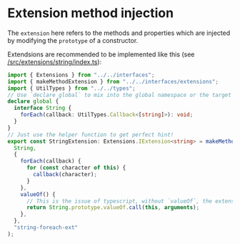 # Extension method injection

The `extension` here refers to the methods and properties which are injected by modifying the `prototype` of a constructor.

Extendsions are recommended to be implemented like this (see [/src/extensions/string/index.ts](./string/index.ts)):

```ts
import { Extensions } from "../../interfaces";
import { makeMethodExtension } from "../../interfaces/extensions";
import { UtilTypes } from "../../types";
// Use `declare global` to mix into the global namespace or the target namespace.
declare global {
  interface String {
    forEach(callback: UtilTypes.Callback<[string]>): void;
  }
}
// Just use the helper function to get perfect hint!
export const StringExtension: Extensions.IExtension<string> = makeMethodExtension<String>(
  String,
  {
    forEach(callback) {
      for (const character of this) {
        callback(character);
      }
    },
    valueOf() {
      // This is the issue of typescript, without `valueOf`, the extension method of String will always have a type error.
      return String.prototype.valueOf.call(this, arguments);
    },
  },
  "string-foreach-ext"
);
```
